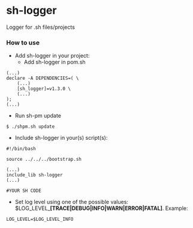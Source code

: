# sh-logger
Logger for .sh files/projects

### How to use

- Add sh-logger in your project: 
  - Add sh-logger in pom.sh
```
(...)
declare -A DEPENDENCIES=( \
	(...)
	[sh_logger]=v1.3.0 \
	(...)
);
(...)
```
  - Run sh-pm update
```
$ ./shpm.sh update
```

- Include sh-logger in your(s) script(s):
```
#!/bin/bash

source ../../../bootstrap.sh

(...)
include_lib sh-logger
(...)

#YOUR SH CODE
```

- Set log level using one of the possible values: $LOG_LEVEL_**[TRACE|DEBUG|INFO|WARN|ERROR|FATAL]**. Example:
```
LOG_LEVEL=$LOG_LEVEL_INFO
```